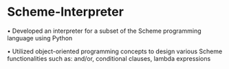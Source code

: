 # Scheme-Interpreter

• Developed an interpreter for a subset of the Scheme programming language using Python 

• Utilized object-oriented programming concepts to design various Scheme functionalities such as: and/or, conditional 
clauses, lambda expressions
